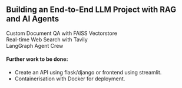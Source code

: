 ## Building an End-to-End LLM Project with RAG and AI Agents

Custom Document QA with FAISS Vectorstore
<br>Real-time Web Search with Tavily 
<br>LangGraph Agent Crew

#### Further work to be done: 
- Create an API using flask/django or frontend using streamlit.
- Containerisation with Docker for deployment.
